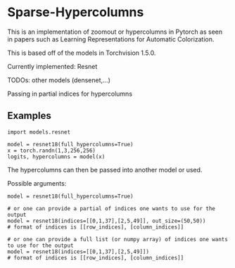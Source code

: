 # Sparse-Hypercolumns

This is an implementation of zoomout or hypercolumns in Pytorch as seen in papers such as Learning Representations for Automatic Colorization.

This is based off of the models in Torchvision 1.5.0.  

Currently implemented: 
Resnet

TODOs:
other models (densenet,...)

Passing in partial indices for hypercolumns

## Examples

    import models.resnet
    
    model = resnet18(full_hypercolumns=True)
    x = torch.randn(1,3,256,256)
    logits, hypercolumns = model(x)

The hypercolumns can then be passed into another model or used.

Possible arguments:

    model = resnet18(full_hypercolumns=True)

    # or one can provide a partial of indices one wants to use for the output
    model = resnet18(indices=[[0,1,37],[2,5,49]], out_size=(50,50))
    # format of indices is [[row_indices], [column_indices]]

    # or one can provide a full list (or numpy array) of indices one wants to use for the output
    model = resnet18(indices=[[0,1,37],[2,5,49]])
    # format of indices is [[row_indices], [column_indices]]

